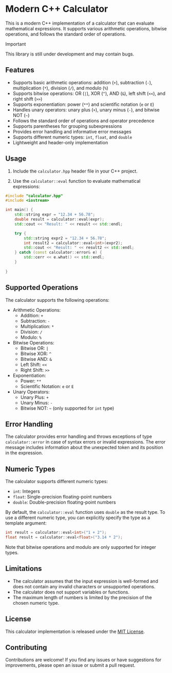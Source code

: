 # Modern C++ Calculator

This is a modern C++ implementation of a calculator that can evaluate mathematical expressions. It supports various arithmetic operations, bitwise operations, and follows the standard order of operations.

> [!IMPORTANT]
> This library is still under development and may contain bugs.

## Features

- Supports basic arithmetic operations: addition (`+`), subtraction (`-`), multiplication (`*`), division (`/`), and modulo (`%`)
- Supports bitwise operations: OR (`|`), XOR (`^`), AND (`&`), left shift (`<<`), and right shift (`>>`)
- Supports exponentiation: power (`**`) and scientific notation (`e` or `E`)
- Handles unary operators: unary plus (`+`), unary minus (`-`), and bitwise NOT (`~`)
- Follows the standard order of operations and operator precedence
- Supports parentheses for grouping subexpressions
- Provides error handling and informative error messages
- Supports different numeric types: `int`, `float`, and `double`
- Lightweight and header-only implementation

## Usage

1. Include the `calculator.hpp` header file in your C++ project.

2. Use the `calculator::eval` function to evaluate mathematical expressions:

```cpp
#include "calculator.hpp"
#include <iostream>

int main() {
    std::string expr = "12.34 + 56.78";
    double result = calculator::eval(expr);
    std::cout << "Result: " << result << std::endl;

    try {
        std::string expr2 = "12.34 + 56.78";
        int result2 = calculator::eval<int>(expr2);
        std::cout << "Result: " << result2 << std::endl;
    } catch (const calculator::error& e) {
        std::cerr << e.what() << std::endl;
    }
  
}
```

## Supported Operations

The calculator supports the following operations:

- Arithmetic Operations:
  - Addition: `+`
  - Subtraction: `-`
  - Multiplication: `*`
  - Division: `/`
  - Modulo: `%`
- Bitwise Operations:
  - Bitwise OR: `|`
  - Bitwise XOR: `^`
  - Bitwise AND: `&`
  - Left Shift: `<<`
  - Right Shift: `>>`
- Exponentiation:
  - Power: `**`
  - Scientific Notation: `e` or `E`
- Unary Operators:
  - Unary Plus: `+`
  - Unary Minus: `-`
  - Bitwise NOT: `~` (only supported for `int` type)

## Error Handling

The calculator provides error handling and throws exceptions of type `calculator::error` in case of syntax errors or invalid expressions. The error message includes information about the unexpected token and its position in the expression.

## Numeric Types

The calculator supports different numeric types:

- `int`: Integers
- `float`: Single-precision floating-point numbers
- `double`: Double-precision floating-point numbers

By default, the `calculator::eval` function uses `double` as the result type. To use a different numeric type, you can explicitly specify the type as a template argument:

```cpp
int result = calculator::eval<int>("1 + 2");
float result = calculator::eval<float>("3.14 * 2");
```

Note that bitwise operations and modulo are only supported for integer types.

## Limitations

- The calculator assumes that the input expression is well-formed and does not contain any invalid characters or unsupported operations.
- The calculator does not support variables or functions.
- The maximum length of numbers is limited by the precision of the chosen numeric type.

## License

This calculator implementation is released under the [MIT License](LICENSE).

## Contributing

Contributions are welcome! If you find any issues or have suggestions for improvements, please open an issue or submit a pull request.

